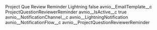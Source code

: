 <?xml version="1.0" encoding="UTF-8"?>
<CustomMetadata xmlns="http://soap.sforce.com/2006/04/metadata" xmlns:xsi="http://www.w3.org/2001/XMLSchema-instance" xmlns:xsd="http://www.w3.org/2001/XMLSchema">
    <label>Project Que Review Reminder Lightning</label>
    <protected>false</protected>
    <values>
        <field>avnio__EmailTemplate__c</field>
        <value xsi:type="xsd:string">ProjectQuestionReviewerReminder</value>
    </values>
    <values>
        <field>avnio__IsActive__c</field>
        <value xsi:type="xsd:boolean">true</value>
    </values>
    <values>
        <field>avnio__NotificationChannel__c</field>
        <value xsi:type="xsd:string">avnio__LightningNotification</value>
    </values>
    <values>
        <field>avnio__NotificationFlow__c</field>
        <value xsi:type="xsd:string">avnio__ProjectQuestionReviewerReminder</value>
    </values>
</CustomMetadata>
